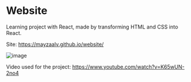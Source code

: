 # Website
Learning project with React, made by transforming HTML and CSS into React.

Site: https://mayzaalv.github.io/website/

![image](https://github.com/MayzaAlv/Website/assets/89316731/fca14ded-b792-4448-ba65-7d0b6e8a93af)

Video used for the project: https://www.youtube.com/watch?v=K65wUN-2no4

